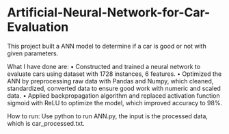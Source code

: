 # Artificial-Neural-Network-for-Car-Evaluation
This project built a ANN model to determine if a car is good or not with given parameters. 

What I have done are:
•	Constructed and trained a neural network to evaluate cars using dataset with 1728 instances, 6 features.
•	Optimized the ANN by preprocessing raw data with Pandas and Numpy, which cleaned, standardized, converted data to ensure good work with numeric and scaled data.
•	Applied backpropagation algorithm and replaced activation function sigmoid with ReLU to optimize the model, which improved accuracy to 98%.

How to run:
Use python to run ANN.py, the input is the processed data, which is car_processed.txt.

